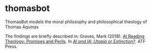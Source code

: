 # thomasbot
ThomasBot models the moral philosophy and philosophical theology of Thomas Aquinas

The findings are briefly described in: Graves, Mark (2018). [AI Reading Theology: Promises and Perils](https://www.researchgate.net/publication/337031808_AI_Reading_Theology_Promises_and_Perils). In [_AI and IA: Utopia or Extinction?_](https://atfpress.com/product/ai-and-ia-utopia-or-extinction/). ATF Press.
